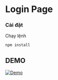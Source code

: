 # Login Page

### Cài đặt

Chạy lệnh

```
npm install
```


## DEMO

[![Demo](demo/1.gif)](https://i.imgur.com/Xfi3DlT.png)
